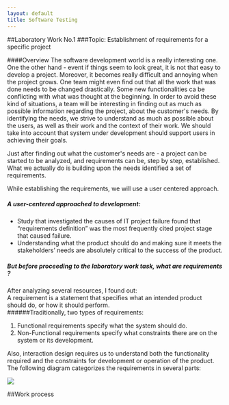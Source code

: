 ```yaml
---
layout: default
title: Software Testing
---
```

##Laboratory Work No.1
###Topic: Establishment of requirements for a specific project

####Overview
The software development world is a really interesting one. One the other hand - event if things seem to look great, it is not that easy to develop a project. Moreover, it becomes really difficult and annoying when the project grows. One team might even find out that all the work that was done needs to be changed drastically. Some new functionalities ca be conflicting with what was thought at the beginning. In order to avoid these kind of situations, a team will be interesting in finding out as much as possible information regarding the project, about the customer's needs.  By identifying the needs, we strive to understand as much as possible about the users, as well as their work and the context of their work. We should take into account that system under development should support users in achieving their goals.<br />

Just after finding out what the customer's needs are - a project can be started to be analyzed, and requirements can be, step by step, established. What we actually do is building upon the needs identified a set of requirements. <br />

While establishing the requirements, we will use  a user centered approach.
#####  A user-centered approached to development:
<ul>
  <li>Study that investigated the causes of IT project failure found that “requirements definition” was
the most frequently cited project stage that caused failure.</li>
  <li>Understanding what the product should do and making sure it meets the stakeholders’ needs are
absolutely critical to the success of the product.</li>
</ul>


##### But before proceeding to the laboratory work task, what are requirements ?
After analyzing several resources, I found out: <br />
A requirement is a statement that specifies what an intended product should do, or
how it should perform. <br />
######Traditionally, two types of requirements:
<ol>
  <li>Functional requirements specify what the system should do. </li>
  <li>Non-Functional requirements specify what constraints there are on the system or its development. </li>
</ol>

Also, interaction design requires us to understand both the functionality required and the constraints for development or operation of the product. <br />
The following diagram categorizes the requirements in several parts:

<div class="custom-image"><img src="https://67.media.tumblr.com/a8f3524abcc2fc9c8f6e214bfcd8bffa/tumblr_odwdq61D7I1udztn8o1_540.png" /></div>

##Work process
